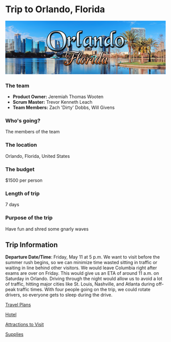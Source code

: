 # Trip to Orlando, Florida

![alt text](https://github.com/jtw449/softwareengineeringtripproject/blob/master/orlando.png "Orlando")

### The team

- **Product Owner:** Jeremiah Thomas Wooten
- **Scrum Master:** Trevor Kenneth Leach
- **Team Members:** Zach 'Dirty' Dobbs, Will Givens

### Who's going?

The members of the team 

### The location

Orlando, Florida, United States

### The budget

$1500 per person

### Length of trip

7 days

### Purpose of the trip

Have fun and shred some gnarly waves 

## Trip Information

**Departure Date/Time**: Friday, May 11 at 5 p.m. We want to visit before the summer rush begins, so we can minimize time wasted sitting in traffic or waiting in line behind other visitors. We would leave Columbia right after exams are over on Friday. This would give us an ETA of around 11 a.m. on Saturday in Orlando. Driving through the night would allow us to avoid a lot of traffic, hitting major cities like St. Louis, Nashville, and Atlanta during off-peak traffic times. With four people going on the trip, we could rotate drivers, so everyone gets to sleep during the drive.

[Travel Plans](travel/travel.md)

[Hotel](hotel/hotel.md)

[Attractions to Visit](attractions/attractions.md)

[Supplies](supplies/supplies.md)
